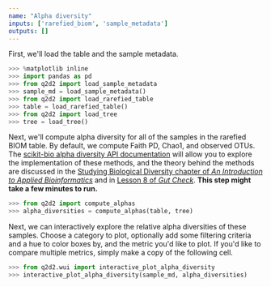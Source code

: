 ```yaml
---
name: "Alpha diversity"
inputs: ['rarefied_biom', 'sample_metadata']
outputs: []
---
```

First, we'll load the table and the sample metadata.

```python
>>> %matplotlib inline
>>> import pandas as pd
>>> from q2d2 import load_sample_metadata
>>> sample_md = load_sample_metadata()
>>> from q2d2 import load_rarefied_table
>>> table = load_rarefied_table()
>>> from q2d2 import load_tree
>>> tree = load_tree()
```

Next, we'll compute alpha diversity for all of the samples in the rarefied BIOM table. By default, we compute Faith PD, Chao1, and observed OTUs. The [scikit-bio alpha diversity API documentation](http://scikit-bio.org/docs/latest/generated/skbio.diversity.alpha.html#module-skbio.diversity.alpha) will allow you to explore the implementation of these methods, and the theory behind the methods are discussed in the [Studying Biological Diversity chapter of *An Introduction to Applied Bioinformatics*](http://readiab.org/book/latest/3/1#3) and in [Lesson 8 of *Gut Check*](https://www.coursera.org/learn/microbiome/). **This step might take a few minutes to run.**

```python
>>> from q2d2 import compute_alphas
>>> alpha_diversities = compute_alphas(table, tree)
```

Next, we can interactively explore the relative alpha diversities of these samples. Choose a  category to plot, optionally add some filtering criteria and a hue to color boxes by, and the metric you'd like to plot. If you'd like to compare multiple metrics, simply make a copy of the following cell.

```python
>>> from q2d2.wui import interactive_plot_alpha_diversity
>>> interactive_plot_alpha_diversity(sample_md, alpha_diversities)
```
